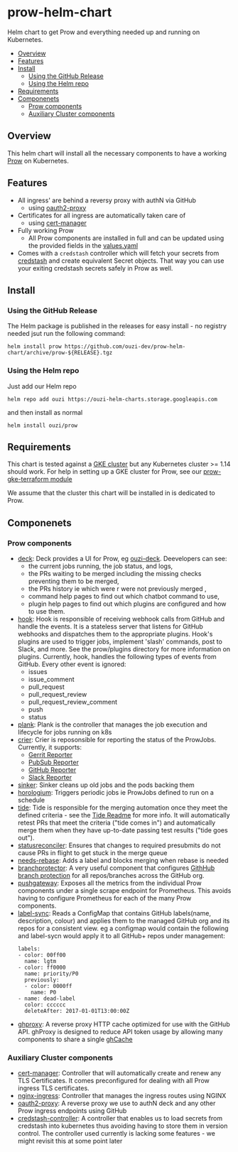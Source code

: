 # prow-helm-chart <!-- omit in toc -->

Helm chart to get Prow and everything needed up and running on Kubernetes.

- [Overview](#overview)
- [Features](#features)
- [Install](#install)
  - [Using the GitHub Release](#using-the-github-release)
  - [Using the Helm repo](#using-the-helm-repo)
- [Requirements](#requirements)
- [Componenets](#componenets)
  - [Prow components](#prow-components)
  - [Auxiliary Cluster components](#auxiliary-cluster-components)

## Overview 

This helm chart will install all the necessary components to have a working [Prow](https://github.com/kubernetes/test-infra/tree/master/prow) on Kubernetes.

## Features

- All ingress' are behind a reversy proxy with authN via GitHub 
  - using [oauth2-proxy](https://github.com/pusher/oauth2_proxy)
- Certificates for all ingress are automatically taken care of
  - using [cert-manager](https://github.com/jetstack/cert-manager)
- Fully working Prow
  - All Prow components are installed in full and can be updated using the provided fields in the [values.yaml](prow/values.yaml)
- Comes with a `credstash` controller which will fetch your secrets from [credstash](https://github.com/fugue/credstash) and create equivalent Secret objects. That way you can use your exiting credstash secrets safely in Prow as well. 

## Install

### Using the GitHub Release

The Helm package is published in the releases for easy install - no registry needed jsut run the following command:

 `helm install prow https://github.com/ouzi-dev/prow-helm-chart/archive/prow-${RELEASE}.tgz`

### Using the Helm repo

Just add our Helm repo

`helm repo add ouzi https://ouzi-helm-charts.storage.googleapis.com`

and then install as normal

`helm install ouzi/prow`

## Requirements

This chart is tested against a [GKE cluster](https://cloud.google.com/kubernetes-engine/) but any Kubernetes cluster >= 1.14 should work.
For help in setting up a GKE cluster for Prow, see our [prow-gke-terraform module](https://github.com/ouzi-dev/prow-gke-terraform)

We assume that the cluster this chart will be installed in is dedicated to Prow.

## Componenets

### Prow components

- [deck](https://github.com/kubernetes/test-infra/tree/master/prow/cmd/deck): Deck provides a UI for Prow, eg [ouzi-deck](https://prow.test-infra.ouzi.io).
  Deevelopers can see:
  - the current jobs running, the job status, and logs,
  - the PRs waiting to be merged including the missing checks preventing them to be merged,
  - the PRs history ie which were r were not previously merged ,
  - command help pages to find out which chatbot command to use,
  - plugin help pages to find out which plugins are configured and how to use them.
- [hook](https://github.com/kubernetes/test-infra/tree/master/prow/hook): Hook is responsible of receiving webhook calls from GitHub and handle the events. It is a stateless server that listens for GitHub webhooks and dispatches them to the appropriate plugins. Hook's plugins are used to trigger jobs, implement 'slash' commands, post to Slack, and more. See the prow/plugins directory for more information on plugins. Currently, hook, handles the following types of events from GitHub. Every other event is ignored:
  - issues
  - issue_comment
  - pull_request
  - pull_request_review
  - pull_request_review_comment
  - push
  - status 
- [plank](https://github.com/kubernetes/test-infra/tree/master/prow/plank): Plank is the controller that manages the job execution and lifecycle for jobs running on k8s  
- [crier](https://github.com/kubernetes/test-infra/tree/master/prow/crier): Crier is reposonsible for reporting the status of the ProwJobs. Currently, it supports:
  - [Gerrit Reporter](https://github.com/kubernetes/test-infra/blob/master/prow/gerrit/reporter)
  - [PubSub Reporter](https://github.com/kubernetes/test-infra/blob/master/prow/pubsub/reporter)
  - [GitHub Reporter](https://github.com/kubernetes/test-infra/blob/master/prow/github/reporter)
  - [Slack Reporter](https://github.com/kubernetes/test-infra/blob/master/prow/slack/reporter)
- [sinker](https://github.com/kubernetes/test-infra/tree/master/prow/cmd/sinker): Sinker cleans up old jobs and the pods backing them
- [horologium](https://github.com/kubernetes/test-infra/tree/master/prow/cmd/horologium): Triggers periodic jobs ie ProwJobs defined to run on a schedule 
- [tide](https://github.com/kubernetes/test-infra/blob/395658c487277aadab3904cfdbabfbddb0f2b034/prow/cmd/tide): Tide is responsible for the merging automation once they meet the defined criteria - see the [Tide Readme](https://github.com/kubernetes/test-infra/blob/master/prow/cmd/tide/README.md) for more info. It will automatically retest PRs that meet the criteria ("tide comes in") and automatically merge them when they have up-to-date passing test results ("tide goes out").
- [statusreconciler](https://github.com/kubernetes/test-infra/tree/master/prow/statusreconciler): Ensures that changes to required presubmits do not cause PRs in flight to get stuck in the merge queue
- [needs-rebase](https://github.com/kubernetes/test-infra/blob/master/prow/external-plugins/needs-rebase/plugin/plugin.go): Adds a label and blocks merging when rebase is needed
- [branchprotector](https://github.com/kubernetes/test-infra/tree/master/prow/cmd/branchprotector): A very useful component that configures [GithHub branch protection](https://help.github.com/articles/about-protected-branches/) for all repos/branches across the GitHub org. 
- [pushgateway](https://github.com/kubernetes/test-infra/blob/master/prow/metrics/README.md#pushgateway-and-proxy): Exposes all the metrics from the individual Prow components under a single scrape endpoint for Prometheus. This avoids having to configure Prometheus for each of the many Prow components. 
- [label-sync](https://github.com/kubernetes/test-infra/tree/master/label_sync): Reads a ConfigMap that contains GitHub labels(name, description, colour) and applies them to the managed GitHub org and its repos for a consistent view. eg a configmap would contain the following and label-sycn would apply it to all GitHub+ repos under management:
  ```
  labels:
  - color: 00ff00
    name: lgtm
  - color: ff0000
    name: priority/P0
    previously:
    - color: 0000ff
      name: P0
  - name: dead-label
    color: cccccc
    deleteAfter: 2017-01-01T13:00:00Z
  ```
- [ghproxy](https://github.com/kubernetes/test-infra/blob/master/ghproxy/README.md): A reverse proxy HTTP cache optimized for use with the GitHub API. ghProxy is designed to reduce API token usage by allowing many components to share a single [ghCache](https://github.com/kubernetes/test-infra/tree/master/ghproxy/ghcache)

### Auxiliary Cluster components

- [cert-manager](https://github.com/jetstack/cert-manager): Controller that will automatically create and renew any TLS Certificates. It comes preconfigured for dealing with all Prow ingress TLS certificates.
- [nginx-ingress](https://github.com/kubernetes/ingress-nginx): Controller that manages the ingress routes using NGINX
- [oauth2-proxy](https://github.com/pusher/oauth2_proxy): A reverse proxy we use to authN deck and any other Prow ingress endpoints using GitHub
- [credstash-controller](https://github.com/fugue/credstash): A controller that enables us to load secrets from credstash into kubernetes thus avoiding having to store them in version control. The controller used currently is lacking some features - we might revisit this at some point later

